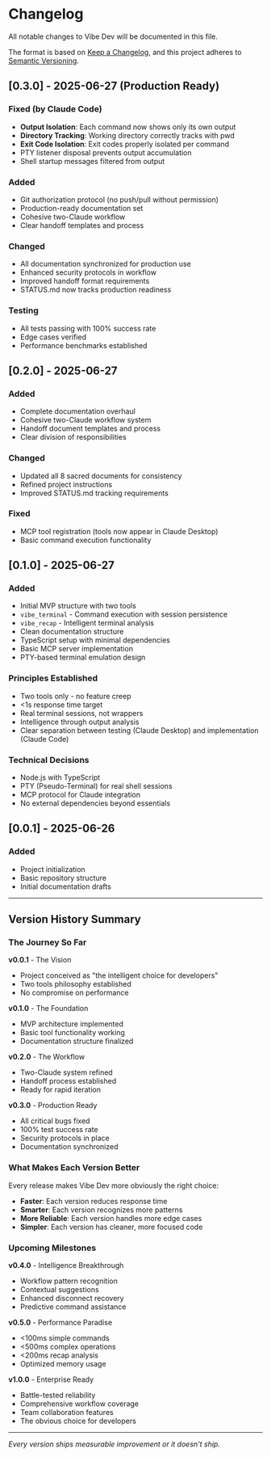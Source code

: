 # Changelog

All notable changes to Vibe Dev will be documented in this file.

The format is based on [Keep a Changelog](https://keepachangelog.com/en/1.0.0/),
and this project adheres to [Semantic Versioning](https://semver.org/spec/v2.0.0.html).

## [0.3.0] - 2025-06-27 (Production Ready)

### Fixed (by Claude Code)
- **Output Isolation**: Each command now shows only its own output
- **Directory Tracking**: Working directory correctly tracks with pwd
- **Exit Code Isolation**: Exit codes properly isolated per command
- PTY listener disposal prevents output accumulation
- Shell startup messages filtered from output

### Added
- Git authorization protocol (no push/pull without permission)
- Production-ready documentation set
- Cohesive two-Claude workflow
- Clear handoff templates and process

### Changed
- All documentation synchronized for production use
- Enhanced security protocols in workflow
- Improved handoff format requirements
- STATUS.md now tracks production readiness

### Testing
- All tests passing with 100% success rate
- Edge cases verified
- Performance benchmarks established

## [0.2.0] - 2025-06-27

### Added
- Complete documentation overhaul
- Cohesive two-Claude workflow system
- Handoff document templates and process
- Clear division of responsibilities

### Changed
- Updated all 8 sacred documents for consistency
- Refined project instructions
- Improved STATUS.md tracking requirements

### Fixed
- MCP tool registration (tools now appear in Claude Desktop)
- Basic command execution functionality

## [0.1.0] - 2025-06-27

### Added
- Initial MVP structure with two tools
- `vibe_terminal` - Command execution with session persistence
- `vibe_recap` - Intelligent terminal analysis
- Clean documentation structure
- TypeScript setup with minimal dependencies
- Basic MCP server implementation
- PTY-based terminal emulation design

### Principles Established
- Two tools only - no feature creep
- <1s response time target
- Real terminal sessions, not wrappers
- Intelligence through output analysis
- Clear separation between testing (Claude Desktop) and implementation (Claude Code)

### Technical Decisions
- Node.js with TypeScript
- PTY (Pseudo-Terminal) for real shell sessions
- MCP protocol for Claude integration
- No external dependencies beyond essentials

## [0.0.1] - 2025-06-26

### Added
- Project initialization
- Basic repository structure
- Initial documentation drafts

---

## Version History Summary

### The Journey So Far

**v0.0.1** - The Vision
- Project conceived as "the intelligent choice for developers"
- Two tools philosophy established
- No compromise on performance

**v0.1.0** - The Foundation
- MVP architecture implemented
- Basic tool functionality working
- Documentation structure finalized

**v0.2.0** - The Workflow
- Two-Claude system refined
- Handoff process established
- Ready for rapid iteration

**v0.3.0** - Production Ready
- All critical bugs fixed
- 100% test success rate
- Security protocols in place
- Documentation synchronized

### What Makes Each Version Better

Every release makes Vibe Dev more obviously the right choice:

- **Faster**: Each version reduces response time
- **Smarter**: Each version recognizes more patterns
- **More Reliable**: Each version handles more edge cases
- **Simpler**: Each version has cleaner, more focused code

### Upcoming Milestones

**v0.4.0** - Intelligence Breakthrough
- Workflow pattern recognition
- Contextual suggestions
- Enhanced disconnect recovery
- Predictive command assistance

**v0.5.0** - Performance Paradise
- <100ms simple commands
- <500ms complex operations
- <200ms recap analysis
- Optimized memory usage

**v1.0.0** - Enterprise Ready
- Battle-tested reliability
- Comprehensive workflow coverage
- Team collaboration features
- The obvious choice for developers

---

*Every version ships measurable improvement or it doesn't ship.*